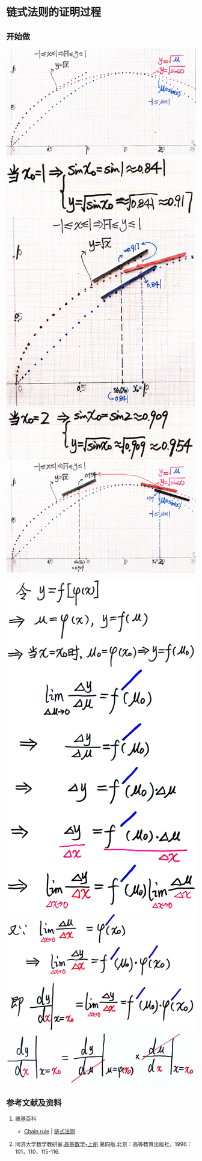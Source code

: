 # 链式法则的证明过程

## 开始做

![](/images/微分/导数的计算方法和运算法则/链式法则/链式法则的证明过程/1a1.jpg)
![](/images/微分/导数的计算方法和运算法则/链式法则/链式法则的证明过程/1a2.jpg)
![](/images/微分/导数的计算方法和运算法则/链式法则/链式法则的证明过程/1a3.jpg)
![](/images/微分/导数的计算方法和运算法则/链式法则/链式法则的证明过程/1a4.jpg)
![](/images/微分/导数的计算方法和运算法则/链式法则/链式法则的证明过程/1a5.jpg)

![](/images/微分/导数的计算方法和运算法则/链式法则/链式法则的证明过程/2a1.jpg)
![](/images/微分/导数的计算方法和运算法则/链式法则/链式法则的证明过程/2a2.jpg)
![](/images/微分/导数的计算方法和运算法则/链式法则/链式法则的证明过程/2a3.jpg)
![](/images/微分/导数的计算方法和运算法则/链式法则/链式法则的证明过程/2a4.jpg)

## 参考文献及资料

1. 维基百科
	- [Chain rule](https://en.wikipedia.org/wiki/Chain_rule) | [链式法则](https://zh.wikipedia.org/wiki/链式法则)

2. 同济大学数学教研室.[高等数学-上册](https://detail.tmall.com/item.htm?spm=a220m.1000858.1000725.11.358a145bh95YZH&id=525254070529&areaId=110100&user_id=2356231674&cat_id=2&is_b=1&rn=3cfc7caa2a990298c838db640f17fc44).第四版.北京：高等教育出版社，1996：101，110，115-116.

